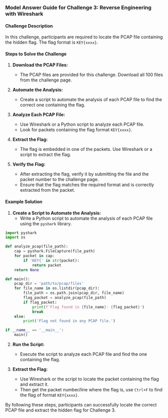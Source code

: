 ### Model Answer Guide for Challenge 3: Reverse Engineering with Wireshark

#### Challenge Description

In this challenge, participants are required to locate the
PCAP file containing the hidden flag. The flag format is `KEY{xxxx}`.

#### Steps to Solve the Challenge

1. **Download the PCAP Files:**
    - The PCAP files are provided for this challenge. Download all 100 files from the challenge page.

2. **Automate the Analysis:**
    - Create a script to automate the analysis of each PCAP file to find the correct one containing the flag.

3. **Analyze Each PCAP File:**
    - Use Wireshark or a Python script to analyze each PCAP file.
    - Look for packets containing the flag format `KEY{xxxx}`.

4. **Extract the Flag:**
    - The flag is embedded in one of the packets. Use Wireshark or a script to extract the flag.

5. **Verify the Flag:**
    - After extracting the flag, verify it by submitting the file and the packet number to the challenge page.
    - Ensure that the flag matches the required format and is correctly extracted from the packet.

#### Example Solution

1. **Create a Script to Automate the Analysis:**
    - Write a Python script to automate the analysis of each PCAP file using the `pyshark` library.

```python
import pyshark
import os

def analyze_pcap(file_path):
    cap = pyshark.FileCapture(file_path)
    for packet in cap:
        if 'KEY{' in str(packet):
            return packet
    return None

def main():
    pcap_dir = 'path/to/pcap/files'
    for file_name in os.listdir(pcap_dir):
        file_path = os.path.join(pcap_dir, file_name)
        flag_packet = analyze_pcap(file_path)
        if flag_packet:
            print(f'Flag found in {file_name}: {flag_packet}')
            break
    else:
        print('Flag not found in any PCAP file.')

if __name__ == '__main__':
    main()
```

2. **Run the Script:**
    - Execute the script to analyze each PCAP file and find the one containing the flag.

3. **Extract the Flag:**
    - Use Wireshark or the script to locate the packet containing the flag and extract it.
    - Then get the packet number/line where the flag is, use `Ctrl+F` to find the flag of format `KEY{xxxx}`.

By following these steps, participants can successfully locate the
correct PCAP file and extract the hidden flag for Challenge 3.
